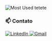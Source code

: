 <!-- ![GitHub stats](https://github-readme-stats.vercel.app/api?username=marcusvcalves&show_icons=true&theme=dark&card_width=470) --> 

![Most Used tetete](https://github-readme-stats.vercel.app/api/top-langs/?username=marcusvcalves&card_width=470&layout=compact&theme=dark&hide=html,css,sass,scss)

### 📫 Contato
<div display="flex">
  <a href="https://www.linkedin.com/in/marcusvcalves">
    <img src="https://img.shields.io/badge/linkedin-%230077B5.svg?style=for-the-badge&logo=linkedin&logoColor=white" alt="LinkedIn"/>
  </a>
  <a href="mailto:marcuscarvalho333@gmail.com">
    <img src="https://img.shields.io/badge/Gmail-D14836?style=for-the-badge&logo=gmail&logoColor=white" alt="Gmail"/>
  </a>
</div>
